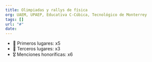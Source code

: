 ```yaml
---
title: Olimpiadas y rallys de física
org: UAEM, UPAEP, Educativa C-Cúbica, Tecnológico de Monterrey
tags: []
url: "#"
date: 
---
```


* 🥇 Primeros lugares: x5
* 🥉 Terceros lugares: x3
* 🎖️ Menciones honoríficas: x6
